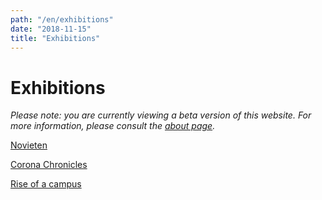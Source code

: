 ```yaml
---
path: "/en/exhibitions"
date: "2018-11-15"
title: "Exhibitions"
---
```


# Exhibitions

*Please note: you are currently viewing a beta version of this website. For more information, please consult the [about page](/en/about/).*
<div class="blocks">
<div class="block tint yellow cutcorners w-4 h-4 image">

[Novieten](/en/exhibitions/62d39710-83ec-5064-a890-2bb3845cb67d)
</div>
<div class="block tint yellow cutcorners w-4 h-4 image">

[Corona Chronicles](/en/exhibitions/corona-chronicles)
</div>
<div class="block tint yellow cutcorners w-4 h-4 image">

[Rise of a campus](/en/exhibitions/rise-of-a-campus)
</div>

</div>

